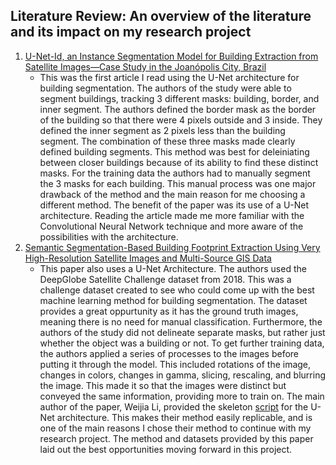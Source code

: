 ## Literature Review: An overview of the literature and its impact on my research project

1. [U-Net-Id, an Instance Segmentation Model
   for Building Extraction from Satellite
   Images—Case Study in the Joanópolis City, Brazil](https://www.mdpi.com/2072-4292/12/10/1544)
    - This was the first article I read using the U-Net architecture for building segmentation. The authors of the study were able to segment buildings, tracking 3 different masks: building, border, and inner segment. The authors defined the border mask as the border of the building so that there were 4 pixels outside and 3 inside. They defined the inner segment as 2 pixels less than the building segment. The combination of these three masks made clearly defined building segments. This method was best for deleiniating between closer buildings because of its ability to find these distinct masks. For the training data the authors had to manually segment the 3 masks for each building. This manual process was one major drawback of the method and the main reason for me choosing a different method. The benefit of the paper was its use of a U-Net architecture. Reading the article made me more familiar with the Convolutional Neural Network technique and more aware of the possibilities with the architecture.
2. [Semantic Segmentation-Based Building Footprint
   Extraction Using Very High-Resolution Satellite
   Images and Multi-Source GIS Data](https://www.mdpi.com/2072-4292/11/4/403)
   - This paper also uses a U-Net Architecture. The authors used the DeepGlobe Satellite Challenge dataset from 2018. This was a challenge dataset created to see who could come up with the best machine learning method for building segmentation. The dataset provides a great oppurtunity as it has the ground truth images, meaning there is no need for manual classification. Furthermore, the authors of the study did not delineate separate masks, but rather just whether the object was a building or not. To get further training data, the authors applied a series of processes to the images before putting it through the model. This included rotations of the image, changes in colors, changes in gamma, slicing, rescaling, and blurring the image. This made it so that the images were distinct but conveyed the same information, providing more to train on. The main author of the paper, Weijia Li, provided the skeleton [script](https://github.com/liweijia/Satellite-Segmentation) for the U-Net architecture. This makes their method easily replicable, and is one of the main reasons I chose their method to continue with my research project. The method and datasets provided by this paper laid out the best opportunities moving forward in this project.  